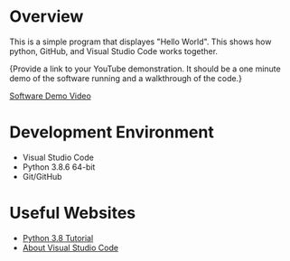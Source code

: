 # Overview

This is a simple program that displayes "Hello World". This shows 
how python, GitHub, and Visual Studio Code works together.

{Provide a link to your YouTube demonstration.  It should be a one minute demo of the software running and a walkthrough of the code.}

[Software Demo Video](http://youtube.link.goes.here)

# Development Environment

* Visual Studio Code
* Python 3.8.6 64-bit
* Git/GitHub

# Useful Websites

* [Python 3.8 Tutorial](https://docs.python.org/3.8/tutorial/)
* [About Visual Studio Code](https://code.visualstudio.com/docs/introvideos/basics)